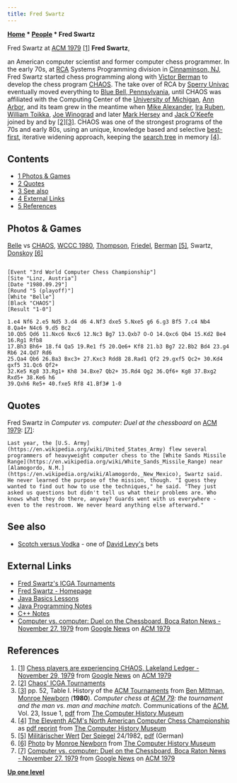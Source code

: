 ```yaml
---
title: Fred Swartz
---
```

**[Home](Home "Home") * [People](People "People") * Fred Swartz**

[](http://news.google.com/newspapers?nid=1346&dat=19791129&id=N3gsAAAAIBAJ&sjid=zPoDAAAAIBAJ&pg=7021,5104937) Fred Swartz at [ACM 1979](ACM_1979 "ACM 1979") <a id="cite-note-1" href="#cite-ref-1">[1]</a>
**Fred Swartz**,

an American computer scientist and former computer chess programmer. In the early 70s, at [RCA](https://en.wikipedia.org/wiki/RCA) Systems Programming division in [Cinnaminson, NJ](https://en.wikipedia.org/wiki/Cinnaminson_Township,_New_Jersey), Fred Swartz started chess programming along with [Victor Berman](Victor_Berman "Victor Berman") to develop the chess program [CHAOS](CHAOS "CHAOS"). The take over of RCA by [Sperry Univac](https://en.wikipedia.org/wiki/Sperry_Corporation) eventually moved everything to [Blue Bell, Pennsylvania](https://en.wikipedia.org/wiki/Blue_Bell,_Pennsylvania), until CHAOS was affiliated with the Computing Center of the [University of Michigan](University_of_Michigan "University of Michigan"), [Ann Arbor](https://en.wikipedia.org/wiki/Ann_Arbor,_Michigan), and its team grew in the meantime when [Mike Alexander](Mike_Alexander "Mike Alexander"), [Ira Ruben](Ira_Ruben "Ira Ruben"), [William Toikka](William_Toikka "William Toikka"), [Joe Winograd](Joe_Winograd "Joe Winograd") and later [Mark Hersey](Mark_Hersey "Mark Hersey") and [Jack O’Keefe](Jack_O%E2%80%99Keefe "Jack O’Keefe") joined by and by <a id="cite-note-2" href="#cite-ref-2">[2]</a><a id="cite-note-3" href="#cite-ref-3">[3]</a>. CHAOS was one of the strongest programs of the 70s and early 80s, using an unique, knowledge based and selective [best-first](Best-First "Best-First"), iterative widening approach, keeping the [search tree](Search_Tree "Search Tree") in memory <a id="cite-note-4" href="#cite-ref-4">[4]</a>.

## Contents

- [1 Photos & Games](#photos-.26-games)
- [2 Quotes](#quotes)
- [3 See also](#see-also)
- [4 External Links](#external-links)
- [5 References](#references)

## Photos & Games

[](http://www.computerhistory.org/chess/full_record.php?iid=stl-432a034fb7102)
[Belle](Belle "Belle") vs [CHAOS](CHAOS "CHAOS"), [WCCC 1980](WCCC_1980 "WCCC 1980"), [Thompson](Ken_Thompson "Ken Thompson"), [Friedel](Frederic_Friedel "Frederic Friedel"), [Berman](Victor_Berman "Victor Berman") <a id="cite-note-5" href="#cite-ref-5">[5]</a>, Swartz, [Donskoy](Mikhail_Donskoy "Mikhail Donskoy") <a id="cite-note-6" href="#cite-ref-6">[6]</a>

```

[Event "3rd World Computer Chess Championship"]
[Site "Linz, Austria"]
[Date "1980.09.29"]
[Round "5 (playoff)"]
[White "Belle"]
[Black "CHAOS"]
[Result "1-0"]

1.e4 Nf6 2.e5 Nd5 3.d4 d6 4.Nf3 dxe5 5.Nxe5 g6 6.g3 Bf5 7.c4 Nb4 8.Qa4+ N4c6 9.d5 Bc2
10.Qb5 Qd6 11.Nxc6 Nxc6 12.Nc3 Bg7 13.Qxb7 O-O 14.Qxc6 Qb4 15.Kd2 Be4 16.Rg1 Rfb8
17.Bh3 Bh6+ 18.f4 Qa5 19.Re1 f5 20.Qe6+ Kf8 21.b3 Bg7 22.Bb2 Bd4 23.g4 Rb6 24.Qd7 Rd6
25.Qa4 Qb6 26.Ba3 Bxc3+ 27.Kxc3 Rdd8 28.Rad1 Qf2 29.gxf5 Qc2+ 30.Kd4 gxf5 31.Qc6 Qf2+
32.Ke5 Kg8 33.Rg1+ Kh8 34.Bxe7 Qb2+ 35.Rd4 Qg2 36.Qf6+ Kg8 37.Bxg2 Rxd5+ 38.Ke6 h6
39.Qxh6 Re5+ 40.fxe5 Rf8 41.Bf3# 1-0

```

## Quotes

Fred Swartz in *Computer vs. computer: Duel at the chessboard* on [ACM 1979](ACM_1979 "ACM 1979"): <a id="cite-note-7" href="#cite-ref-7">[7]</a>:

```
Last year, the [U.S. Army](https://en.wikipedia.org/wiki/United_States_Army) flew several programmers of heavyweight computer chess to the [White Sands Missile Range](https://en.wikipedia.org/wiki/White_Sands_Missile_Range) near [Alamogordo, N.M.](https://en.wikipedia.org/wiki/Alamogordo,_New_Mexico), Swartz said. He never learned the purpose of the mission, though. "I guess they wanted to find out how to use the techniques," he said. "They just asked us questions but didn't tell us what their problems are. Who knows what they do there, anyway? Guards went with us everywhere - even to the restroom. We never heard anything else afterward." 

```

## See also

- [Scotch versus Vodka](David_Levy#ScotchVersusVodka "David Levy") - one of [David Levy's](David_Levy "David Levy") bets

## External Links

- [Fred Swartz's ICGA Tournaments](https://www.game-ai-forum.org/icga-tournaments/person.php?id=410)
- [Fred Swartz - Homepage](http://www.fredosaurus.com/fred/index.html)
- [Java Basics Lessons](http://leepoint.net/JavaBasics/index.html)
- [Java Programming Notes](http://leepoint.net/notes-java/index.html)
- [C++ Notes](http://www.fredosaurus.com/notes-cpp/index.html)
- [Computer vs. computer: Duel on the Chessboard, Boca Raton News - November 27. 1979](http://news.google.com/newspapers?nid=1291&dat=19791127&id=QfwPAAAAIBAJ&sjid=EY0DAAAAIBAJ&pg=6410,4650912) from [Google News](http://news.google.com/nwshp) on [ACM 1979](ACM_1979 "ACM 1979")

## References

1. <a id="cite-ref-1" href="#cite-note-1">[1]</a> [Chess players are experiencing CHAOS, Lakeland Ledger - November 29, 1979](http://news.google.com/newspapers?nid=1346&dat=19791129&id=N3gsAAAAIBAJ&sjid=zPoDAAAAIBAJ&pg=7021,5104937) from [Google News](http://news.google.com/nwshp) on [ACM 1979](ACM_1979 "ACM 1979")
1. <a id="cite-ref-2" href="#cite-note-2">[2]</a> [Chaos' ICGA Tournaments](https://www.game-ai-forum.org/icga-tournaments/program.php?id=42)
1. <a id="cite-ref-3" href="#cite-note-3">[3]</a> pp. 52, Table I. History of the [ACM Tournaments](ACM_North_American_Computer_Chess_Championship "ACM North American Computer Chess Championship") from
   [Ben Mittman](Ben_Mittman "Ben Mittman"), [Monroe Newborn](Monroe_Newborn "Monroe Newborn") (**1980**). *Computer chess at [ACM 79](ACM_1979 "ACM 1979"): the tournament and the man vs. man and machine match*. Communications of the [ACM](ACM "ACM"), Vol. 23, Issue 1, [pdf](http://archive.computerhistory.org/projects/chess/related_materials/text/3-1%20and%203-2%20and%203-3.Computer_chess_at_ACM_79/3-1%20and%203-2%20and%203-3.Computer_chess_at_ACM_79.062303018.pdf) from [The Computer History Museum](The_Computer_History_Museum "The Computer History Museum")
1. <a id="cite-ref-4" href="#cite-note-4">[4]</a> [The Eleventh ACM's North American Computer Chess Championship](http://www.computerhistory.org/chess/full_record.php?iid=doc-431614f6cdeeb) as [pdf reprint](http://archive.computerhistory.org/projects/chess/related_materials/text/3-1%20and%203-2%20and%203-3.1980_11th_ACM_NACCC/The_Eleventh_ACMs_North_American_Computer_Chess_Championship.1980.062303015.sm.pdf) from [The Computer History Museum](The_Computer_History_Museum "The Computer History Museum")
1. <a id="cite-ref-5" href="#cite-note-5">[5]</a> [Militärischer Wert](http://www.spiegel.de/spiegel/print/d-14342470.html) [Der Spiegel](https://en.wikipedia.org/wiki/Der_Spiegel) 24/1982, [pdf](http://magazin.spiegel.de/EpubDelivery/spiegel/pdf/14342470) (German)
1. <a id="cite-ref-6" href="#cite-note-6">[6]</a> [Photo](http://www.computerhistory.org/chess/full_record.php?iid=stl-432a034fb7102) by [Monroe Newborn](Monroe_Newborn "Monroe Newborn") from [The Computer History Museum](The_Computer_History_Museum "The Computer History Museum")
1. <a id="cite-ref-7" href="#cite-note-7">[7]</a> [Computer vs. computer: Duel on the Chessboard, Boca Raton News - November 27. 1979](http://news.google.com/newspapers?nid=1291&dat=19791127&id=QfwPAAAAIBAJ&sjid=EY0DAAAAIBAJ&pg=6410,4650912) from [Google News](http://news.google.com/nwshp) on [ACM 1979](ACM_1979 "ACM 1979")

**[Up one level](People "People")**

